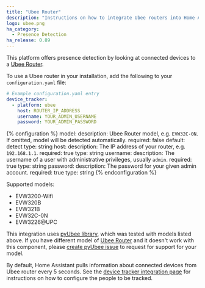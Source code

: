```yaml
---
title: "Ubee Router"
description: "Instructions on how to integrate Ubee routers into Home Assistant."
logo: ubee.png
ha_category:
  - Presence Detection
ha_release: 0.89
---
```


This platform offers presence detection by looking at connected devices to a [Ubee Router](https://www.ubeeinteractive.com/).

To use a Ubee router in your installation, add the following to your `configuration.yaml` file:

```yaml
# Example configuration.yaml entry
device_tracker:
  - platform: ubee
    host: ROUTER_IP_ADDRESS
    username: YOUR_ADMIN_USERNAME
    password: YOUR_ADMIN_PASSWORD
```

{% configuration %}
model:
  description: Ubee Router model, e.g. `EVW32C-0N`. If omitted, model will be detected automatically.
  required: false
  default: detect
  type: string
host:
  description: The IP address of your router, e.g. `192.168.1.1`.
  required: true
  type: string
username:
  description: The username of a user with administrative privileges, usually `admin`.
  required: true
  type: string
password:
  description: The password for your given admin account.
  required: true
  type: string
{% endconfiguration %}

Supported models:
- EVW3200-Wifi
- EVW320B
- EVW321B
- EVW32C-0N
- EVW3226@UPC

<div class='note info'>

This integration uses <a href='https://github.com/mzdrale/pyubee'>pyUbee library</a>, which was tested with models listed above. If you have different model of <a href='http://www.ubeeinteractive.com/?page_id=20178'>Ubee Router</a> and it doesn't work with this component, please <a href='https://github.com/mzdrale/pyubee/issues/new'>create pyUbee issue</a> to request for support for your model.

</div>

By default, Home Assistant pulls information about connected devices from Ubee router every 5 seconds.
See the [device tracker integration page](/integrations/device_tracker/) for instructions on how to configure the people to be tracked.
